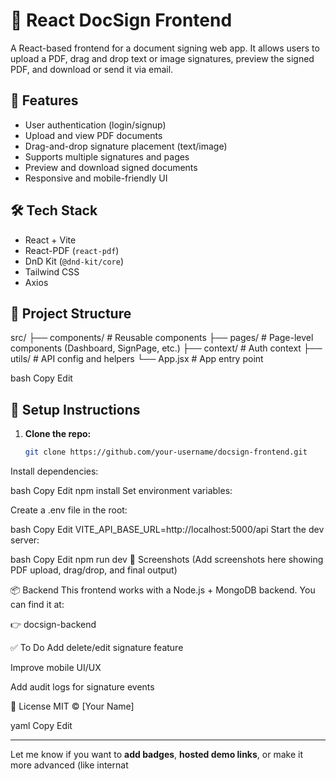 # 📄 React DocSign Frontend

A React-based frontend for a document signing web app. It allows users to
upload a PDF, drag and drop text or image signatures, preview the signed
PDF, and download or send it via email.

## 🚀 Features

- User authentication (login/signup)
- Upload and view PDF documents
- Drag-and-drop signature placement (text/image)
- Supports multiple signatures and pages
- Preview and download signed documents
- Responsive and mobile-friendly UI

## 🛠️ Tech Stack

- React + Vite
- React-PDF (`react-pdf`)
- DnD Kit (`@dnd-kit/core`)
- Tailwind CSS
- Axios

## 📂 Project Structure


src/
├── components/ # Reusable components
├── pages/ # Page-level components (Dashboard, SignPage, etc.)
├── context/ # Auth context
├── utils/ # API config and helpers
└── App.jsx # App entry point

bash
Copy
Edit

## 🔧 Setup Instructions

1. **Clone the repo:**
   ```bash
   git clone https://github.com/your-username/docsign-frontend.git
Install dependencies:

bash
Copy
Edit
npm install
Set environment variables:

Create a .env file in the root:

bash
Copy
Edit
VITE_API_BASE_URL=http://localhost:5000/api
Start the dev server:

bash
Copy
Edit
npm run dev
📸 Screenshots
(Add screenshots here showing PDF upload, drag/drop, and final output)

📦 Backend
This frontend works with a Node.js + MongoDB backend. You can find it at:

👉 docsign-backend

✅ To Do
Add delete/edit signature feature

Improve mobile UI/UX

Add audit logs for signature events

📄 License
MIT © [Your Name]

yaml
Copy
Edit

---

Let me know if you want to **add badges**, **hosted demo links**, or make it more advanced (like internat
